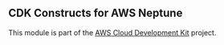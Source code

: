 ## CDK Constructs for AWS Neptune
This module is part of the [AWS Cloud Development Kit](https://github.com/awslabs/aws-cdk) project.